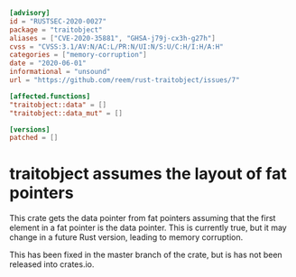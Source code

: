```toml
[advisory]
id = "RUSTSEC-2020-0027"
package = "traitobject"
aliases = ["CVE-2020-35881", "GHSA-j79j-cx3h-g27h"]
cvss = "CVSS:3.1/AV:N/AC:L/PR:N/UI:N/S:U/C:H/I:H/A:H"
categories = ["memory-corruption"]
date = "2020-06-01"
informational = "unsound"
url = "https://github.com/reem/rust-traitobject/issues/7"

[affected.functions]
"traitobject::data" = []
"traitobject::data_mut" = []

[versions]
patched = []
```

# traitobject assumes the layout of fat pointers

This crate gets the data pointer from fat pointers assuming that the first
element in a fat pointer is the data pointer. This is currently true, but
it may change in a future Rust version, leading to memory corruption.

This has been fixed in the master branch of the crate, but is has not
been released into crates.io.
